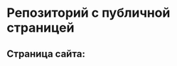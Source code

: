# Репозиторий с публичной страницей
## Страница сайта:
<!--Здесь будет ссылка на публичную страницу-->


